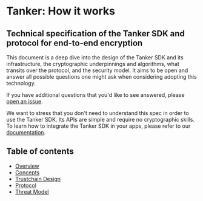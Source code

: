 # Tanker: How it works
## Technical specification of the Tanker SDK and protocol for end-to-end encryption

This document is a deep dive into the design of the Tanker SDK and its infrastructure, the cryptographic underpinnings and algorithms, what transits over the protocol, and the security model. It aims to be open and answer all possible questions one might ask when considering adopting this technology.

If you have additional questions that you'd like to see answered, please [open an issue](../../issues/new).

We want to stress that you don't need to understand this spec in order to use the Tanker SDK. Its APIs are simple and require no cryptographic skills. To learn how to integrate the Tanker SDK in your apps, please refer to our [documentation](https://tanker.io/docs).

## Table of contents

* [Overview](overview.md)
* [Concepts](concepts.md)
* [Trustchain Design](trustchain_design.md)
* [Protocol](protocol.md)
* [Threat Model](threat_model.md)
